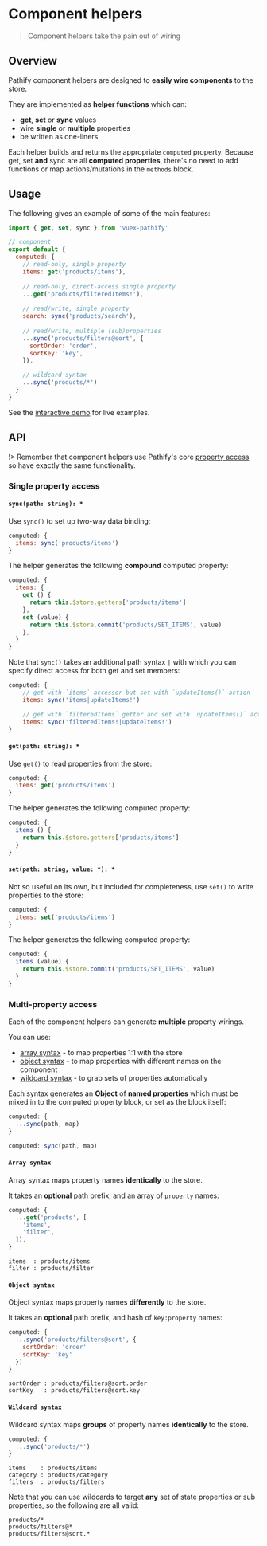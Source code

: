# Component helpers

> Component helpers take the pain out of wiring

## Overview

Pathify component helpers are designed to **easily wire components** to the store.

They are implemented as **helper functions** which can:
 
- **get**, **set** or **sync** values
- wire **single** or **multiple** properties
- be written as one-liners

Each helper builds and returns the appropriate `computed` property. Because get, set **and** sync are all **computed properties**, there's no need to add functions or map actions/mutations in the `methods` block.

## Usage

The following gives an example of some of the main features:

```js
import { get, set, sync } from 'vuex-pathify'

// component
export default {
  computed: {
    // read-only, single property
    items: get('products/items'),
    
    // read-only, direct-access single property
    ...get('products/filteredItems!'),
    
    // read/write, single property
    search: sync('products/search'),
    
    // read/write, multiple (sub)properties
    ...sync('products/filters@sort', {
      sortOrder: 'order',
      sortKey: 'key',
    }),

    // wildcard syntax
    ...sync('products/*')
  }
}
```

See the [interactive demo](https://codesandbox.io/s/github/davestewart/vuex-pathify/tree/master/demo?initialpath=api/component) for live examples.


## API

!> Remember that component helpers use Pathify's core [property access](/api/properties.md) so have exactly the same functionality.

### Single property access


#### `sync(path: string): *`

Use `sync()` to set up two-way data binding: 

```js
computed: {
  items: sync('products/items')
}
```

The helper generates the following **compound** computed property:

```js
computed: {
  items: {
    get () { 
      return this.$store.getters['products/items']
    },
    set (value) {
      return this.$store.commit('products/SET_ITEMS', value)
    },
  }
}
```
Note that `sync()` takes an additional path syntax `|` with which you can specify direct access for both get and set members:

```js
computed: {
    // get with `items` accessor but set with `updateItems()` action
    items: sync('items|updateItems!')

    // get with `filteredItems` getter and set with `updateItems()` action
    items: sync('filteredItems!|updateItems!')
}
```

#### `get(path: string): *`

Use `get()` to read properties from the store: 

```js
computed: {
  items: get('products/items')
}

```

The helper generates the following computed property:

```js
computed: {
  items () {
    return this.$store.getters['products/items']
  }
}
```

#### `set(path: string, value: *): *`

Not so useful on its own, but included for completeness, use `set()` to write properties to the store: 

```js
computed: {
  items: set('products/items')
}
```

The helper generates the following computed property:

```js
computed: {
  items (value) {
    return this.$store.commit('products/SET_ITEMS', value)
  }
}
```

### Multi-property access

Each of the component helpers can generate **multiple** property wirings.

You can use:

- [array syntax](#array-syntax) - to map properties 1:1 with the store
- [object syntax](#object-syntax) - to map properties with different names on the component
- [wildcard syntax](#wildcard-syntax) - to grab sets of properties automatically

Each syntax generates an **Object** of **named properties** which must be mixed in to the computed property block, or set as the block itself:

```js
computed: {
  ...sync(path, map)
}
```
```js
computed: sync(path, map) 
```

#### `Array syntax`

Array syntax maps property names **identically** to the store.

It takes an **optional** path prefix, and an array of `property` names:

```js
computed: {
  ...get('products', [
    'items',
    'filter',
  ]),
}
```
```paths
items  : products/items
filter : products/filter
```

#### `Object syntax`

Object syntax maps property names **differently** to the store.

It takes an **optional** path prefix, and hash of `key:property` names:

```js
computed: {
  ...sync('products/filters@sort', { 
    sortOrder: 'order'
    sortKey: 'key'
  })
}
```
```paths
sortOrder : products/filters@sort.order
sortKey   : products/filters@sort.key
```

#### `Wildcard syntax`

Wildcard syntax maps **groups** of property names **identically** to the store.

```js
computed: {
  ...sync('products/*')
}
```
```paths
items    : products/items
category : products/category
filters  : products/filters
```

Note that you can use wildcards to target **any** set of state properties or sub properties, so the following are all valid:

```wildcards
products/*
products/filters@*
products/filters@sort.*
```
